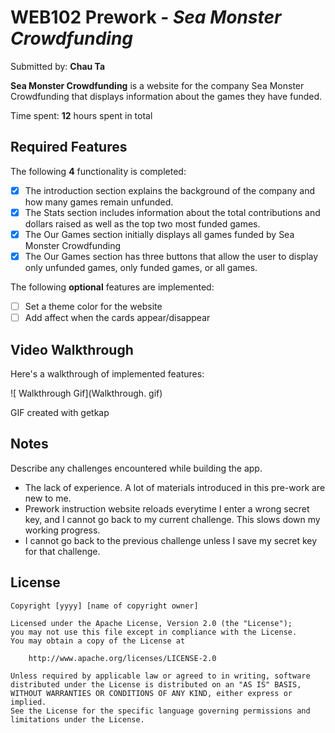 # WEB102 Prework - *Sea Monster Crowdfunding*

Submitted by: **Chau Ta**

**Sea Monster Crowdfunding** is a website for the company Sea Monster Crowdfunding that displays information about the games they have funded.

Time spent: **12** hours spent in total

## Required Features

The following **4** functionality is completed:

* [x] The introduction section explains the background of the company and how many games remain unfunded.
* [x] The Stats section includes information about the total contributions and dollars raised as well as the top two most funded games.
* [x] The Our Games section initially displays all games funded by Sea Monster Crowdfunding
* [x] The Our Games section has three buttons that allow the user to display only unfunded games, only funded games, or all games.

The following **optional** features are implemented:

* [ ] Set a theme color for the website
* [ ] Add affect when the cards appear/disappear

## Video Walkthrough

Here's a walkthrough of implemented features:


![ Walkthrough Gif](Walkthrough. gif)

<!-- Replace this with whatever GIF tool you used! -->
GIF created with getkap
<!-- Recommended tools:
[Kap](https://getkap.co/) for macOS
[ScreenToGif](https://www.screentogif.com/) for Windows
[peek](https://github.com/phw/peek) for Linux. -->

## Notes

Describe any challenges encountered while building the app.
- The lack of experience. A lot of materials introduced in this pre-work are new to me.
- Prework instruction website reloads everytime I enter a wrong secret key, and I cannot
go back to my current challenge. This slows down my working progress.
- I cannot go back to the previous challenge unless I save my secret key for that challenge.

## License

    Copyright [yyyy] [name of copyright owner]

    Licensed under the Apache License, Version 2.0 (the "License");
    you may not use this file except in compliance with the License.
    You may obtain a copy of the License at

        http://www.apache.org/licenses/LICENSE-2.0

    Unless required by applicable law or agreed to in writing, software
    distributed under the License is distributed on an "AS IS" BASIS,
    WITHOUT WARRANTIES OR CONDITIONS OF ANY KIND, either express or implied.
    See the License for the specific language governing permissions and
    limitations under the License.

